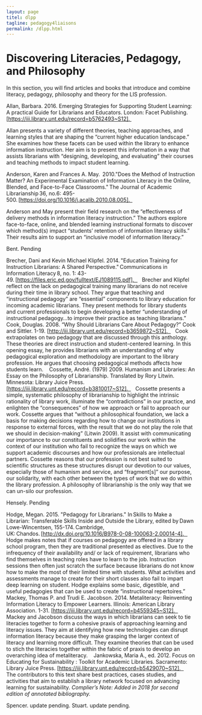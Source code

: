 ```yaml
---
layout: page
titel: dlpp
tagline: pedagogy4liaisons
permalink: /dlpp.html
---
```


# Discovering Literacies, Pedagogy, and Philosophy
In this section, you will find articles and books that introduce and combine literacy, pedagogy, philosophy and theory for the LIS profession. 
 

Allan, Barbara. 2016. Emerging Strategies for Supporting Student Learning: A practical Guide for Librarians and Educators. London: Facet Publishing. [https://iii.library.unt.edu/record=b5762493~S12]. 
 

Allan presents a variety of different theories, teaching approaches, and learning styles that are shaping the “current higher education landscape.” She examines how these facets can be used within the library to enhance information instruction. Her aim is to present this information in a way that assists librarians with “designing, developing, and evaluating” their courses and teaching methods to impact student learning. 
 

Anderson, Karen and Frances A. May.  2010."Does the Method of Instruction Matter? An Experimental Examination of Information Literacy in the Online, Blended, and Face-to-Face Classrooms." The Journal of Academic Librarianship 36, no.6: 495-500. [https://doi.org/10.1016/j.acalib.2010.08.005].  
 

Anderson and May present their field research on the “effectiveness of delivery methods in information literacy instruction.” The authors explore face-to-face, online, and blended learning instructional formats to discover which method(s) impact “students’ retention of information literacy skills.” Their results aim to support an “inclusive model of information literacy.”



Bent. Pending


Brecher, Dani and Kevin Michael Klipfel. 2014. "Education Training for Instruction Librarians: A Shared Perspective." Communications in Information Literacy 8, no. 1: 43-49. [https://files.eric.ed.gov/fulltext/EJ1089115.pdf].   
 
Brecher and Klipfel reflect on the lack on pedagogical training many librarians do not receive during their time in library school. They argue that teaching and “instructional pedagogy” are “essential” components to library education for incoming academic librarians. They present methods for library students and current professionals to begin developing a better “understanding of instructional pedagogy…to improve their practice as teaching librarians.” 
 
Cook, Douglas. 2008. “Why Should Librarians Care About Pedagogy?” Cook and Sittler. 1-19. [http://iii.library.unt.edu/record=b3659872~S12].  
 
Cook extrapolates on two pedagogy that are discussed through this anthology. These theories are direct instruction and student-centered learning. In this opening essay, he provides librarians with an understanding of why pedagogical exploration and methodology are important to the library profession. He argues that choosing pedagogical methods affects how students learn. 
 
Cossette, André. (1979) 2009. Humanism and Libraries: An Essay on the Philosophy of Librarianship. Translated by Rory Litwin. Minnesota: Library Juice Press. [https://iii.library.unt.edu/record=b3810017~S12].  
 
Cossette presents a simple, systematic philosophy of librarianship to highlight the intrinsic rationality of library work, illuminate the “contradictions” in our practice, and enlighten the “consequences” of how we approach or fail to approach our work. Cossette argues that “without a philosophical foundation, we lack a basis for making decisions regarding how to change our institutions in response to external forces, with the result that we do not play the role that we should in decision-making” (Litwin 2009). It assist with communicating our importance to our constituents and solidifies our work within the context of our institution who fail to recognize the ways on which we support academic discourses and how our professionals are intellectual partners. Cossette reasons that our profession is not best suited to scientific structures as these structures disrupt our devotion to our values, especially those of humanism and service, and “fragment[s]” our purpose, our solidarity, with each other between the types of work that we do within the library profession. A philosophy of librarianship is the only way that we can un-silo our profession.

Hensely. Pending

Hodge, Megan. 2015. "Pedagogy for Librarians." In Skills to Make a Librarian: Transferable Skills Inside and Outside the Library, edited by Dawn Lowe-Wincentsen, 155-174. Cambridge, UK: Chandos. [http://dx.doi.org/10.1016/B978-0-08-100063-2.00014-4].   
 
Hodge makes notes that if courses on pedagogy are offered in a library school program, then they are traditional presented as electives. Due to the infrequency of their availability and/ or lack of requirement, librarians who find themselves in teaching roles have to learn to the job. Instruction sessions then often just scratch the surface because librarians do not know how to make the most of their limited time with students. What activities and assessments manage to create for their short classes also fail to impart deep learning on student. Hodge explains some basic, digestible, and useful pedagogies that can be used to create “instructional repertoires.” 
 
Mackey, Thomas P. and Trudi E. Jacobson. 2014. Metaliteracy: Reinventing Information Literacy to Empower Learners. Illinois: American Library Association. 1-31. [https://iii.library.unt.edu/record=b4559345~S12].  
 
Mackey and Jacobson discuss the ways in which librarians can seek to tie literacies together to form a cohesive praxis of approaching learning and literacy issues. They aim at identifying how new technologies can disrupt information literacy because they make grasping the larger context of literacy and learning more difficult. They examine theories that can be used to stich the literacies together within the fabric of praxis to develop an overarching idea of metaliteracy. 
 
Jankowska, Maria A., ed. 2012. Focus on Educating for Sustainability : Toolkit for Academic Libraries. Sacramento: Library Juice Press. [https://iii.library.unt.edu/record=b5429070~S12].  
 
The contributors to this text share best practices, cases studies, and activities that aim to establish a library network focused on advancing learning for sustainability. *Complier’s Note: Added in 2018 for second edition of annotated bibliography.*

Spencer. update pending.
Stuart. update pending. 
